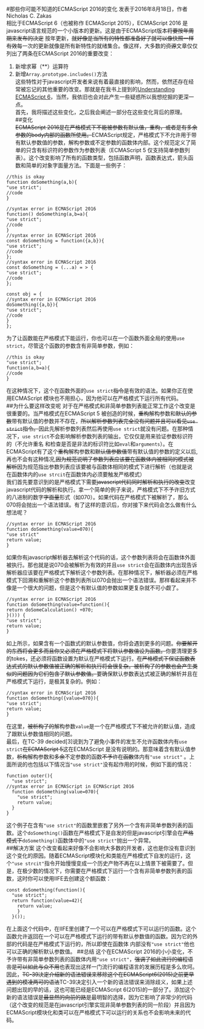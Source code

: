 #那些你可能不知道的ECMAScript 2016的变化
发表于2016年8月18日，作者Nicholas C. Zakas  
相比于ECMAScript 6（也被称作 ECMAScript 2015），ECMAScript 2016 是javascript语言规范的一个小版本的更新。这是由于ECMAScript版本~~将要按年周期来发布的决定~~ 按年更新，~~就好像是当所有的特性都准备好了就可以像快照一样有效~~每一次的更新就像是所有新特性的就绪集合。像这样，大多数的~~资源~~文章仅仅列出了两条在ECMAScript 2016的重要改变： 
1. 新增求幂（**）运算符
2. 新增`Array.prototype.includes()`方法  
这些特性对于javascript开发者来说有着最直接的影响，然而，依然还存在经常被忘记的其他重要的改变。那就是在我书上提到的[Understanding ECMAScript 6](https://www.amazon.com/Understanding-ECMAScript-Definitive-JavaScript-Developers/dp/1593277571/ref=as_li_ss_tl?ie=UTF8&linkCode=sl1&tag=nczonline-20&linkId=91b694f186236ecbdeead9bdc9c33e4e)，当然，我依旧也会对此产生一些疑惑所以我想挖掘的更深一点。  
首先，我将描述这些变化，之后我会阐述一部分在这些变化背后的原理。  
##变化  
~~ECMAScript 2016是在严格模式下不能被参数有默认值，重构，或者是有多余参数的body内部的函数所使用。~~ECMAScript规定，严格模式下不允许用于带有默认参数值的参数，解构参数或不定参数的函数体内部。这个规范定义了简单的只含有标识符的参数作为参数列表（ECMAScript 5 仅支持简单参数列表）。这个改变影响了所有的函数类型，包括函数声明，函数表达式，箭头函数和简单的对象字面量方法。下面是一些例子：
```
//this is okay
function doSomething(a,b){
"use strict";
//code
}

//syntax error in ECMAScript 2016
function() doSomething(a,b=a){
"use strict";
//code
}
//syntax error in ECMAScript 2016
const doSomething = function({a,b}){
"use strict";
//code
};
//syntax error in ECMAScript 2016
const doSomething = (...a) = > {
"use strict";
//code
};

const obj = {
//syntax error in ECMAScript 2016
doSomething({a,b}){
"use strict";
//code
}
};
```
为了让函数能在严格模式下能运行，你也可以在一个函数外面全局的使用`use strict`，尽管这个函数的参数含有非简单参数，例如：
```
//this is okay
"use strict";
function(a,b=a){
//code
}
```

在这种情况下，这个在函数外面的`use strict`~~指令~~是有效的语法。如果你正在使用ECMAScript 模块也不用担心，因为他可以在严格模式下运行所有代码。  
 ##为什么要这样改变呢
 对于在严格模式和非简单参数列表能正常工作这个改变是很重要的。当严格模式在ECMAScript 5 被创造的时候，~~重构~~解构参数和~~默认的参数~~带有默认值的参数并不存在，~~所以解析参数列表完全没有问题并且可以看见`use strict`指令。~~因此先解析参数列表然后再使用`use strict`就没有问题。在那种情况下，`use strict`不会影响解析参数列表的输出，它仅仅是用来验证参数标识符的（不允许重名 和检查是否是非法的标识符比如`eval`和`arguments`）。在ECMAScript有了这个~~重构~~解构参数和~~默认值参数值~~带有默认值的参数的定义以后,再也不会有这种情况,~~因为规范说明了参数列表应该要在函数体内被相同的模式被解析~~因为规范指出参数列表应该要被与函数体相同的模式下进行解析（也就是说 在函数体内的`use strcit`在函数体内必须要触发严格模式）  
 我们首先要意识到的是严格模式下需要~~javascript代码同时解析和执行的改变~~改变javascript代码的解析和执行。拿一个简单的例子来说，严格模式下不予许旧方式的八进制的数字~~字面量~~形式（如070）。如果代码在严格模式下被解析了，那么070将会抛出一个语法错误。有了这样的意识后，你对接下来代码会怎么做有什么想法呢？
 ```
 //syntax error in ECMAScript 2016
 function doSomething(value=070){
 "use strict"
 return value;
 }
 ```
 如果你有javascript解析器去解析这个代码的话，这个参数列表将会在函数体外面被执行。那也就是说070会被解析为有效的并且`use strict`会在函数体内出现告诉解析器应该要在严格模式下解析这个参数列表。在那种情况下，解析器必须在严格模式下回溯和重解析这个参数列表所以070会抛出一个语法错误。那样看起来并不像是一个很大的问题，但是这个有默认值的参数如果更复杂就不可小觑了。
 ```
 //syntax error in ECMAScript 2016
 function doSomething(value=function(){
 return doSomeCalculation() +070;
 }())) {
 "use strict";
 return value;
 }
 ```
 如上所示，如果含有一个函数式的默认参数值，你将会遇到更多的问题。~~你要解开的东西将会更多而且你又必须在严格模式下将默认参数值设为函数。~~你要清理更多的tokes，还必须将函数设置为默认在严格模式下运行。~~在严格模式下保证函数表达式式的默认参数值被正确的解析和执行将会很复杂。被析构了的参数也会产生类似的问题因为它们包含了默认参数值。~~要确保默认参数表达式被正确的解析并且在严格模式下运行，是极其复杂的。例如：
 ```
 //syntax error in ECMAScript 2016
 function doSomething({value=070}){
 "use strict";
 return value;
 }
 ```
 在这里，~~被析构了的~~解构参数`value`是一个在严格模式下不被允许的默认值，造成了跟默认参数值相同的问题。  
最后，在TC-39 decided[3]说到为了避免小事件的发生不允许函数体内有`use strict`~~在ECMAScript 5~~这在ECMAScript 是没有说明的。那意味着含有默认值参数，~~析构~~解构参数和~~多余~~不定参数的函数~~不予许在函数~~体内有`"use strict"` 。上面所说的也包括以下情况当`"use strict"`没有起作用的时候，例如下面的情况：
 ```
 function outer(){
   "use strict";
 //syntax error in ECMAScript in ECMAScript 2016
   function doSomething(value=070){
     "use strict";
     return value;
   }
 }
 ```
 这个例子在含有`"use strict"`的函数里嵌套了另外一个含有非简单参数列表的函数。这个`doSomething()`函数在严格模式下是自发的但是javascript引擎会在~~严格模式下~~`doSomething()`函数体中的`"use strict"`抛出一个异常。  
 ##解决方案
 这个改变看起来好像不会影响大多数的开发者，这也是你没有意识到这个变化的原因。随着ECMAScript模块化和类能在严格模式下自发的运行，这个`"use strcit"`指令开始慢慢变成一个历史产物不再在以上情景下被需要了。但是，在极少数的情况下，你需要在严格模式下运行一个含有非简单参数列表的函数，这时你可以使用IIFE去创建这个额函数：
 ```
 const doSomething(function(){
   "use strict";
   return function(value=42){
     return value;
     }
   }());
```
在上面这个代码中，在IIFE里创建了一个可以在严格模式下可以运行的函数。这个函数允许返回在一个可以在严格模式下运行的带有默认参数值的函数。因为它的外部的代码是在严格模式下运行的，所以即使在函数体 内部没有`"use strict"`他也可以正确的解析默认参数值。
##总结
这个在ECMAScript 2016的小小变化，不予许带有非简单参数列表的函数体内用`"use strict"`，~~强调了如此流行的编程语言是可以如此与众不用~~也表现出这样一门流行的编程语言的发展历程是多么坎坷。因此，~~TC-39决定介绍新的语法错误来移除这个在ECMAScript6(2015)之前更早遇到的模凌两可的语法~~TC-39决定引入一个新的语法错误来消除歧义，如果上述问题出现的早的话，这也可能已经是ECMAScript 6(2015)的一部分了。添加这个新的语法错误是~~最显然的向前的路~~是最明智的选择，因为它影响了非常少的代码（这个改变的规范是在javascript引擎实现非简单参数列表的同一阶段）并且因为ECMAScript模块化和类可以在严格模式下可以运行的关系也不会影响未来的代码。

 
 